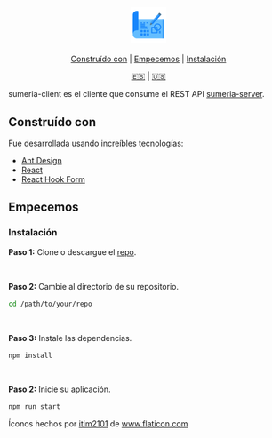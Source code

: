 <h4 align="center">
  <img src="public/logo192.png" alt="sumeria-server" height="64" />
</h4>

<div align="center">

[Construído con](#construído-con) | [Empecemos](#empecemos) | [Instalación](#instalación)

[:es:][readme-es] | [:us:][readme-en]

</div>

sumeria-client es el cliente que consume el REST API [sumeria-server](https://github.com/bryandms/sumeria-server).

## Construído con

Fue desarrollada usando increíbles tecnologías:

- [Ant Design](https://ant.design/)
- [React](https://es.reactjs.org/)
- [React Hook Form](https://react-hook-form.com/)

## Empecemos

### Instalación

**Paso 1:** Clone o descargue el [repo](https://github.com/bryandms/sumeria-client).

<br />

**Paso 2:** Cambie al directorio de su repositorio.

```bash
cd /path/to/your/repo
```

<br />

**Paso 3:** Instale las dependencias.

```bash
npm install
```

<br />

**Paso 2:** Inicie su aplicación.

```bash
npm run start
```

Íconos hechos por <a href="https://www.flaticon.com/free-icon/beer_961465" title="itim2101">itim2101</a> de <a href="https://www.flaticon.com/" title="Flaticon"> www.flaticon.com</a>

[readme-es]: https://github.com/bryandms/beer-api-client/blob/master/README-ES.md
[readme-en]: https://github.com/bryandms/beer-api-client/blob/master/README.md
